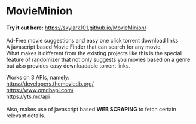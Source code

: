 # MovieMinion  <br>

<b>Try it out here:</b> https://skylark101.github.io/MovieMinion/ <br> <br>
Ad-Free movie suggestions and easy one click torrent download links <br>
A javascript based Movie Finder that can search for any movie. <br>
What makes it different from the existing projects like this is the special feature of randomizer that not only suggests you movies based on a genre but also provides easy downloadable torrent links.<br>

Works on 3 APIs, namely: <br>
https://developers.themoviedb.org/ <br>
https://www.omdbapi.com/ <br>
https://yts.mx/api <br> <br>
Also, makes use of javascript based <b>WEB SCRAPING</b> to fetch certain relevant details.
